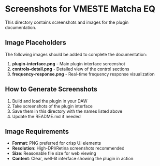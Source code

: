 # Screenshots for VMESTE Matcha EQ

This directory contains screenshots and images for the plugin documentation.

## Image Placeholders

The following images should be added to complete the documentation:

1. **plugin-interface.png** - Main plugin interface screenshot
2. **controls-detail.png** - Detailed view of the control sections
3. **frequency-response.png** - Real-time frequency response visualization

## How to Generate Screenshots

1. Build and load the plugin in your DAW
2. Take screenshots of the plugin interface
3. Save them in this directory with the names listed above
4. Update the README.md if needed

## Image Requirements

- **Format**: PNG preferred for crisp UI elements
- **Resolution**: High-DPI/Retina screenshots recommended
- **Size**: Reasonable file size for web viewing
- **Content**: Clear, well-lit interface showing the plugin in action